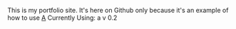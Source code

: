 This is my portfolio site. It's here on Github only because it's an example of how to use [A](https://github.com/carlesjove/a) 
Currently Using: a v 0.2
